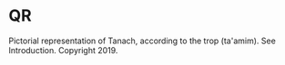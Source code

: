 # QR
Pictorial representation of Tanach, according to the trop (ta'amim).
See Introduction.
Copyright 2019.

